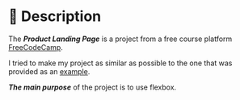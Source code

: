 # 📃 Description
The ***Product Landing Page*** is a project from a free course platform [FreeCodeCamp](https://www.freecodecamp.org/).

I tried to make my project as similar as possible to the one that was provided as an [example](https://codepen.io/freeCodeCamp/pen/RKRbwL).

***The main purpose*** of the project is to use flexbox.
